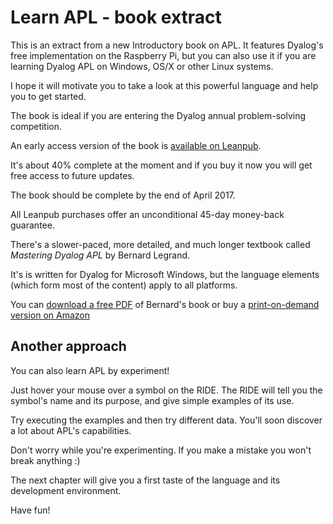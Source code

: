 # Learn APL - book extract

This is an extract from a new Introductory book on APL. It features
Dyalog's free implementation on the Raspberry Pi, but you can also use
it if you are learning Dyalog APL on Windows, OS/X or other Linux systems.

I hope it will motivate you to take a look at this powerful language and
help you to get started.

The book is ideal if you are entering the Dyalog annual problem-solving
competition.

An early access version of the book is [available on Leanpub](https://leanpub.com/learnapl).

It's about 40% complete at the moment and if you buy it now you will
get free access to future updates.

The book should be complete by the end of April 2017.

All Leanpub purchases offer an unconditional 45-day money-back guarantee.

There's a slower-paced, more detailed, and much longer textbook called
*Mastering Dyalog APL* by Bernard Legrand.

It's is written for Dyalog for Microsoft Windows, but the language elements
(which form most of the content) apply to all platforms.

You can [download a free PDF](http://www.dyalog.com/uploads/documents/MasteringDyalogAPL.pdf)
of Bernard's book or buy a
[print-on-demand version on Amazon](http://www.amazon.co.uk/Mastering-Dyalog-APL-Complete-Introduction/dp/0956463800/ref=sr_1_1?ie=UTF8&qid=1387290291&sr=8-1&keywords=mastering+dyalog)

## Another approach

You can also learn APL by experiment!

Just hover your mouse over a symbol on the RIDE.
The RIDE will tell you the symbol's name and its purpose,
and give simple examples of its use.
 
Try executing the examples and then try different data. You'll soon discover
a lot about APL's capabilities.

Don't worry while you're experimenting. If you make a mistake you won't break
anything :)

The next chapter will give you a first taste of the language and its
development environment.

Have fun!


